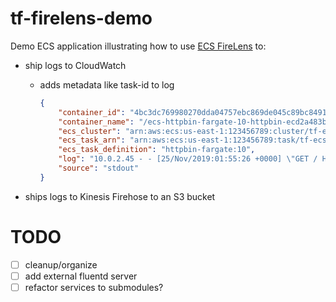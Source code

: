 # tf-firelens-demo

Demo ECS application illustrating how to use [ECS FireLens](https://docs.aws.amazon.com/AmazonECS/latest/developerguide/using_firelens.html) to:

- ship logs to CloudWatch
    - adds metadata like task-id to log

        ```json
        {
            "container_id": "4bc3dc769980270dda04757ebc869de045c89bc8491123642e058f8c522ff783",
            "container_name": "/ecs-httpbin-fargate-10-httpbin-ecd2a483b192d6a94c00",
            "ecs_cluster": "arn:aws:ecs:us-east-1:123456789:cluster/tf-ecs-fargate",
            "ecs_task_arn": "arn:aws:ecs:us-east-1:123456789:task/tf-ecs-fargate/9355824e63ee43d49dfbd3b33edeed7e",
            "ecs_task_definition": "httpbin-fargate:10",
            "log": "10.0.2.45 - - [25/Nov/2019:01:55:26 +0000] \"GET / HTTP/1.1\" 200 12026 \"-\" \"ELB-HealthChecker/2.0\"",
            "source": "stdout"
        }
        ```

- ships logs to Kinesis Firehose to an S3 bucket
    
# TODO
- [ ] cleanup/organize
- [ ] add external fluentd server
- [ ] refactor services to submodules?
